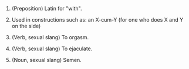 1. (Preposition) Latin for "with".

2. Used in constructions such as: an X-cum-Y (for one who does X and Y on the side)

3. (Verb, sexual slang) To orgasm.

4. (Verb, sexual slang) To ejaculate.

5. (Noun, sexual slang) Semen.